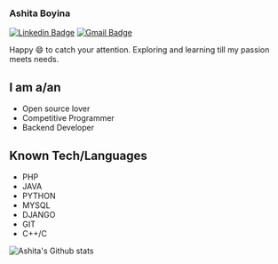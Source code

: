 ### Ashita Boyina
[![Linkedin Badge](https://img.shields.io/badge/-LinkedIn-blue?style=flat-square&logo=Linkedin&logoColor=white&link=https://www.linkedin.com/in/digitalplayer1125/)](https://www.linkedin.com/in/ashita-boyina-b99ba9153/)
[![Gmail Badge](https://img.shields.io/badge/-Gmail-c14438?style=flat-square&logo=Gmail&logoColor=white&link=mailto:rishi18304@iiitd.ac.in)](mailto:ashita19028@iiitd.ac.in)

Happy :smile: to catch your attention.
Exploring and learning till my passion meets needs.
## I am a/an
- Open source lover
- Competitive Programmer
- Backend Developer
## Known Tech/Languages
- PHP
- JAVA
- PYTHON
- MYSQL
- DJANGO
- GIT
- C++/C

![Ashita's Github stats](https://github-readme-stats.vercel.app/api?username=ashcode028)

